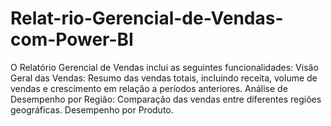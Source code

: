 # Relat-rio-Gerencial-de-Vendas-com-Power-BI
O Relatório Gerencial de Vendas inclui as seguintes funcionalidades:  Visão Geral das Vendas: Resumo das vendas totais, incluindo receita, volume de vendas e crescimento em relação a períodos anteriores. Análise de Desempenho por Região: Comparação das vendas entre diferentes regiões geográficas. Desempenho por Produto.
